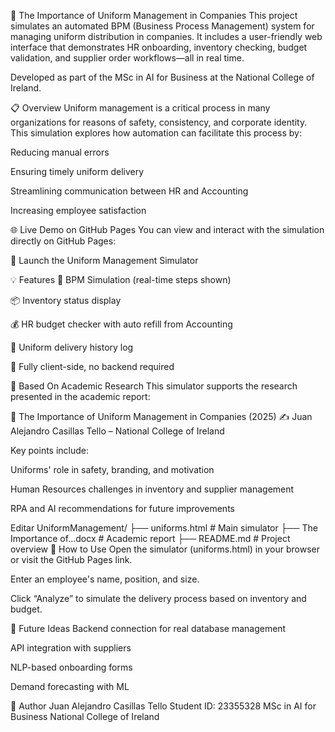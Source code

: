 👔 The Importance of Uniform Management in Companies
This project simulates an automated BPM (Business Process Management) system for managing uniform distribution in companies. It includes a user-friendly web interface that demonstrates HR onboarding, inventory checking, budget validation, and supplier order workflows—all in real time.

Developed as part of the MSc in AI for Business at the National College of Ireland.

📋 Overview
Uniform management is a critical process in many organizations for reasons of safety, consistency, and corporate identity. This simulation explores how automation can facilitate this process by:

Reducing manual errors

Ensuring timely uniform delivery

Streamlining communication between HR and Accounting

Increasing employee satisfaction

🌐 Live Demo on GitHub Pages
You can view and interact with the simulation directly on GitHub Pages:

🔗 Launch the Uniform Management Simulator

💡 Features
🔄 BPM Simulation (real-time steps shown)

📦 Inventory status display

💰 HR budget checker with auto refill from Accounting

📜 Uniform delivery history log

🧾 Fully client-side, no backend required

🧠 Based On Academic Research
This simulator supports the research presented in the academic report:

📄 The Importance of Uniform Management in Companies (2025)
✍️ Juan Alejandro Casillas Tello – National College of Ireland

Key points include:

Uniforms' role in safety, branding, and motivation

Human Resources challenges in inventory and supplier management

RPA and AI recommendations for future improvements

Editar
UniformManagement/
├── uniforms.html           # Main simulator
├── The Importance of...docx  # Academic report
├── README.md               # Project overview
🚀 How to Use
Open the simulator (uniforms.html) in your browser or visit the GitHub Pages link.

Enter an employee's name, position, and size.

Click “Analyze” to simulate the delivery process based on inventory and budget.

🔮 Future Ideas
Backend connection for real database management

API integration with suppliers

NLP-based onboarding forms

Demand forecasting with ML

👤 Author
Juan Alejandro Casillas Tello
Student ID: 23355328
MSc in AI for Business
National College of Ireland
